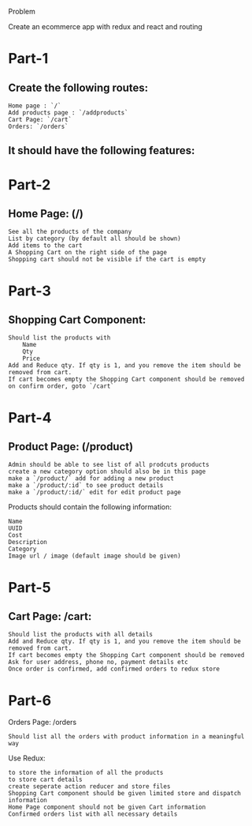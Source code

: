
Problem

Create an ecommerce app with redux and react and routing
# Part-1

## Create the following routes:

    Home page : `/`
    Add products page : `/addproducts`
    Cart Page: `/cart`
    Orders: `/orders`

## It should have the following features:

# Part-2

## Home Page: (/)

    See all the products of the company
    List by category (by default all should be shown)
    Add items to the cart
    A Shopping Cart on the right side of the page
    Shopping cart should not be visible if the cart is empty

# Part-3

## Shopping Cart Component:

    Should list the products with
        Name
        Qty
        Price
    Add and Reduce qty. If qty is 1, and you remove the item should be removed from cart.
    If cart becomes empty the Shopping Cart component should be removed
    on confirm order, goto `/cart`

# Part-4

## Product Page: (/product)

    Admin should be able to see list of all prodcuts products
    create a new category option should also be in this page
    make a `/product/` add for adding a new product
    make a `/product/:id` to see product details
    make a `/product/:id/` edit for edit product page

Products should contain the following information:

    Name
    UUID
    Cost
    Description
    Category
    Image url / image (default image should be given)

# Part-5

## Cart Page: /cart:

    Should list the products with all details
    Add and Reduce qty. If qty is 1, and you remove the item should be removed from cart.
    If cart becomes empty the Shopping Cart component should be removed
    Ask for user address, phone no, payment details etc
    Once order is confirmed, add confirmed orders to redux store

# Part-6

Orders Page: /orders

    Should list all the orders with product information in a meaningful way

Use Redux:

    to store the information of all the products
    to store cart details
    create seperate action reducer and store files
    Shopping Cart component should be given limited store and dispatch information
    Home Page component should not be given Cart information
    Confirmed orders list with all necessary details
